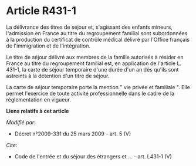 # Article R431-1

La délivrance des titres de séjour et, s'agissant des enfants mineurs, l'admission en France au titre du regroupement
familial sont subordonnées à la production du certificat de contrôle médical délivré par l'Office français de l'immigration
et de l'intégration. 

Le titre de séjour délivré aux membres de la famille autorisés à résider en France au titre du regroupement familial est, en
application de l'article L. 431-1, la carte de séjour temporaire d'une durée d'un an dès qu'ils sont astreints à la détention
d'un titre de séjour. 

La carte de séjour temporaire porte la mention " vie privée et familiale ". Elle permet l'exercice de toute activité
professionnelle dans le cadre de la réglementation en vigueur.

**Liens relatifs à cet article**

_Modifié par_:

  - Décret n°2009-331 du 25 mars 2009 - art. 5 (V)

_Cite_:

  - Code de l'entrée et du séjour des étrangers et ... - art. L431-1 (V)
